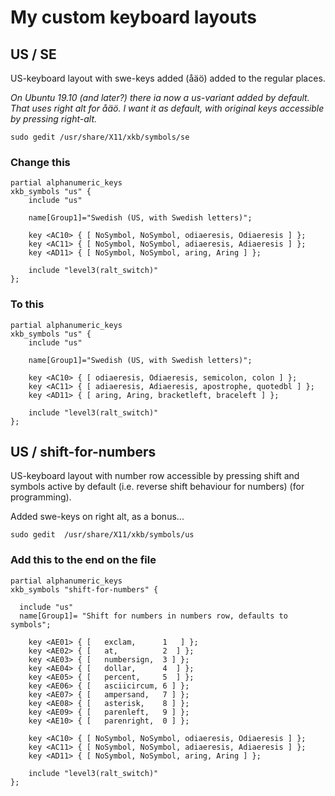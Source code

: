 # My custom keyboard layouts

## US / SE
US-keyboard layout with swe-keys added (åäö) added to the regular places.

_On Ubuntu 19.10 (and later?) there ia now a us-variant added by default. That uses right alt for åäö. I want it as default, with original keys accessible by pressing right-alt._


`sudo gedit /usr/share/X11/xkb/symbols/se`

### Change this
```
partial alphanumeric_keys
xkb_symbols "us" {
    include "us"

    name[Group1]="Swedish (US, with Swedish letters)";

    key <AC10> { [ NoSymbol, NoSymbol, odiaeresis, Odiaeresis ] };
    key <AC11> { [ NoSymbol, NoSymbol, adiaeresis, Adiaeresis ] };
    key <AD11> { [ NoSymbol, NoSymbol, aring, Aring ] };

    include "level3(ralt_switch)"
};
```

### To this
```
partial alphanumeric_keys
xkb_symbols "us" {
    include "us"

    name[Group1]="Swedish (US, with Swedish letters)";

    key <AC10> { [ odiaeresis, Odiaeresis, semicolon, colon ] };
    key <AC11> { [ adiaeresis, Adiaeresis, apostrophe, quotedbl ] };
    key <AD11> { [ aring, Aring, bracketleft, braceleft ] };

    include "level3(ralt_switch)"
};
```


## US / shift-for-numbers
US-keyboard layout with number row accessible by pressing shift and symbols active by default (i.e. reverse shift behaviour for numbers) (for programming).

Added swe-keys on right alt, as a bonus...


`sudo gedit  /usr/share/X11/xkb/symbols/us`

### Add this to the end on the file

```
partial alphanumeric_keys
xkb_symbols "shift-for-numbers" {

  include "us"
  name[Group1]= "Shift for numbers in numbers row, defaults to symbols";

    key <AE01> { [   exclam,      1   ] };
    key <AE02> { [   at,          2  ] };
    key <AE03> { [   numbersign,  3 ] };
    key <AE04> { [   dollar,      4  ] };
    key <AE05> { [   percent,     5  ] };
    key <AE06> { [   asciicircum, 6 ] };
    key <AE07> { [   ampersand,   7 ] };
    key <AE08> { [   asterisk,    8 ] };
    key <AE09> { [   parenleft,   9 ] };
    key <AE10> { [   parenright,  0 ] };

    key <AC10> { [ NoSymbol, NoSymbol, odiaeresis, Odiaeresis ] };
    key <AC11> { [ NoSymbol, NoSymbol, adiaeresis, Adiaeresis ] };
    key <AD11> { [ NoSymbol, NoSymbol, aring, Aring ] };

    include "level3(ralt_switch)"
};
```
